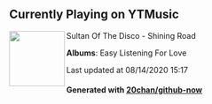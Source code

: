 ## Currently Playing on YTMusic

[<img align="left" width="100" src="https://lh3.googleusercontent.com/AUxZNat2bDQVLKR-OK4lmlOU4KGTsqdHeyf7dr9shdu89LGc2x6_JH0sGtgg-q3x0TJb5UfifdaIKgs">](https://music.youtube.com/channel/UCfY9T6xD-ZNscDnZDEmJQWA)

Sultan Of The Disco - Shining Road

**Albums**: Easy Listening For Love

Last updated at 08/14/2020 15:17

#### Generated with [20chan/github-now](https://github.com/20chan/github-now)


<!--
**20chan/20chan** is a ✨ _special_ ✨ repository because its `README.md` (this file) appears on your GitHub profile.

Here are some ideas to get you started:

- 🔭 I’m currently working on ...
- 🌱 I’m currently learning ...
- 👯 I’m looking to collaborate on ...
- 🤔 I’m looking for help with ...
- 💬 Ask me about ...
- 📫 How to reach me: ...
- 😄 Pronouns: ...
- ⚡ Fun fact: ...
-->
